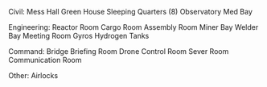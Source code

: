 Civil:
	Mess Hall
	Green House
	Sleeping Quarters (8)
	Observatory
	Med Bay

Engineering:
	Reactor Room
	Cargo Room
	Assembly Room
	Miner Bay
	Welder Bay
	Meeting Room
	Gyros
	Hydrogen Tanks

Command:
	Bridge
	Briefing Room
	Drone Control Room
	Sever Room
	Communication Room

Other:
	Airlocks